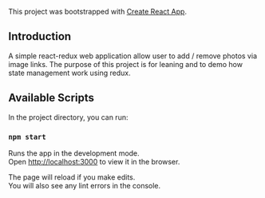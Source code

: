 This project was bootstrapped with [Create React App](https://github.com/facebook/create-react-app).

## Introduction

A simple react-redux web application allow user to add / remove photos via image links.
The purpose of this project is for leaning and to demo how state management work using redux.


## Available Scripts

In the project directory, you can run:

### `npm start`

Runs the app in the development mode.<br />
Open [http://localhost:3000](http://localhost:3000) to view it in the browser.

The page will reload if you make edits.<br />
You will also see any lint errors in the console.

